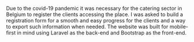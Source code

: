 Due to the covid-19 pandemic it was necessary for the catering sector in Belgium to register the clients accessing the place. I was asked to build a registration form for a smooth and easy progress for the clients and a way to export such information when needed. The website was built for mobile-first in mind using Laravel as the back-end and Bootstrap as the front-end.
